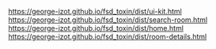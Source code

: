 https://george-izot.github.io/fsd_toxin/dist/ui-kit.html<br>
https://george-izot.github.io/fsd_toxin/dist/search-room.html<br>
https://george-izot.github.io/fsd_toxin/dist/home.html<br>
https://george-izot.github.io/fsd_toxin/dist/room-details.html

